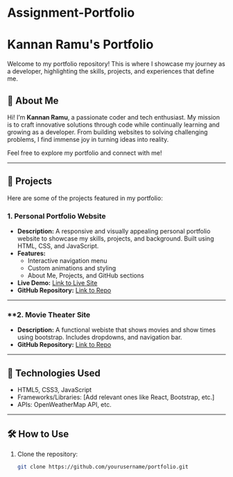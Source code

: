 # Assignment-Portfolio
# Kannan Ramu's Portfolio

Welcome to my portfolio repository! This is where I showcase my journey as a developer, highlighting the skills, projects, and experiences that define me. 

## 🌟 About Me
Hi! I’m **Kannan Ramu**, a passionate coder and tech enthusiast. My mission is to craft innovative solutions through code while continually learning and growing as a developer. From building websites to solving challenging problems, I find immense joy in turning ideas into reality.

Feel free to explore my portfolio and connect with me!

---

## 📂 Projects
Here are some of the projects featured in my portfolio:

### **1. Personal Portfolio Website**
- **Description:** A responsive and visually appealing personal portfolio website to showcase my skills, projects, and background. Built using HTML, CSS, and JavaScript.
- **Features:**
  - Interactive navigation menu
  - Custom animations and styling
  - About Me, Projects, and GitHub sections
- **Live Demo:** [Link to Live Site]([#](https://kannanramu1.github.io/final))
- **GitHub Repository:** [Link to Repo]([#](https://github.com/KannanRamu1/KannanRamu1.github.io/tree/main?tab=readme-ov-file))

---

### **2. Movie Theater Site
- **Description:** A functional webiste that shows movies and show times using bootstrap. Includes dropdowns, and navigation bar.
- **GitHub Repository:** [Link to Repo](https://github.com/KannanRamu1/Bootstrap-Progject)

---

## 🚀 Technologies Used
- HTML5, CSS3, JavaScript
- Frameworks/Libraries: [Add relevant ones like React, Bootstrap, etc.]
- APIs: OpenWeatherMap API, etc.

---

## 🛠️ How to Use
1. Clone the repository:
   ```bash
   git clone https://github.com/yourusername/portfolio.git
